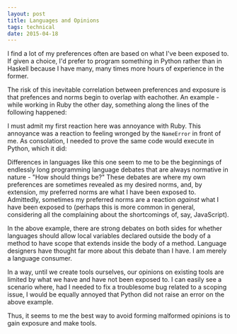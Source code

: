 ```yaml
---
layout: post
title: Languages and Opinions
tags: technical
date: 2015-04-18
---
```

I find a lot of my preferences often are based on what I've been exposed to. If given a choice, I'd prefer to program something in Python rather than in Haskell because I have many, many times more hours of experience in the former. 

The risk of this inevitable correlation between preferences and exposure is that prefences and norms begin to overlap with eachother. An example - while working in Ruby the other day, something along the lines of the following happened:

<script src="https://gist.github.com/BenBrostoff/7ef3a4056787142b1265.js"></script>

I must admit my first reaction here was annoyance with Ruby. This annoyance was a reaction to feeling wronged by the `NameError` in front of me. As consolation, I needed to prove the same code would execute in Python, which it did:

<script src="https://gist.github.com/BenBrostoff/5e261bd7317391c69e74.js"></script>

Differences in languages like this one seem to me to be the beginnings of endlessly long programming language debates that are always normative in nature - "How should things be?" These debates are where my own preferences are sometimes revealed as my desired norms, and, by extension, my preferred norms are what I have been exposed to. Admittedly, sometimes my preferred norms are a reaction *against* what I have been exposed to (perhaps this is more common in general, considering all the complaining about the shortcomings of, say, JavaScript). 

In the above example, there are strong debates on both sides for whether languages should allow local variables declared outside the body of a method to have scope that extends inside the body of a method. Language designers have thought far more about this debate than I have. I am merely a language consumer.

In a way, until we create tools ourselves, our opinions on existing tools are limited by what we have and have not been exposed to. I can easily see a scenario where, had I needed to fix a troublesome bug related to a scoping issue, I would be equally annoyed that Python did not raise an error on the above example. 

Thus, it seems to me the best way to avoid forming malformed opinions is to gain exposure and make tools.   
